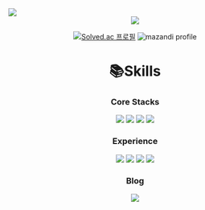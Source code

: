 <img src="https://capsule-render.vercel.app/api?type=waving&color=auto&height=200&section=header&text=KIM%20JUNG%20YUN🐬&fontSize=90&animation=fadeIn" />
<div align=center>

<img src="https://github-readme-stats.vercel.app/api?username=YunsHub&show_icons=true">

<br>

[![Solved.ac 프로필](http://mazassumnida.wtf/api/v2/generate_badge?boj=wkdrns3918)](https://solved.ac/wkdrns3918)
![mazandi profile](http://mazandi.herokuapp.com/api?handle=wkdrns3918&theme=warm)


# 📚Skills
  
### Core Stacks
<a href="https://github.com/YunsHub" target="_blank"><img src="https://img.shields.io/badge/-Android Studio-3DDC84?style=flat-square&logo=Android+Studio&logoColor=white"/></a>
<a href="https://github.com/YunsHub" target="_blank"><img src="https://img.shields.io/badge/-Android-3DDC84?style=flat-square&logo=Android&logoColor=white"/></a>
<a href="https://github.com/YunsHub" target="_blank"><img src="https://img.shields.io/badge/-Kotlin-0095D5?style=flat-square&logo=Kotlin&logoColor=white"/></a>
<a href="https://github.com/YunsHub" target="_blank"><img src="https://img.shields.io/badge/-Java-007396?style=flat-square&logo=Java&logoColor=white"/></a>

### Experience
  <a href="https://github.com/YunsHub" target="_blank"><img src="https://img.shields.io/badge/-C-A8B9CC?style=flat-square&logo=C&logoColor=white"/></a>
  <a href="https://github.com/YunsHub" target="_blank"><img src="https://img.shields.io/badge/-Unity-000000?style=flat-square&logo=Unity&logoColor=white"/></a> 
  <a href="https://github.com/YunsHub" target="_blank"><img src="https://img.shields.io/badge/-C Sharp-239120?style=flat-square&logo=C+Sharp&logoColor=white"/></a>
  <a href="https://github.com/YunsHub" target="_blank"><img src="https://img.shields.io/badge/-Spring Boot-6DB33F?style=flat-square&logo=Spring Boot&logoColor=white"/></a>
  
### Blog
<a href="https://yunshub.github.io/"><img src="https://img.shields.io/badge/Blog-FF9800?style=flat&logo=Blogger&logoColor=white" /></a>
</div>
